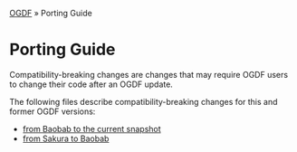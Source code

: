 [OGDF](/README.md) » Porting Guide

# Porting Guide

Compatibility-breaking changes are changes that may require OGDF users to
change their code after an OGDF update.

The following files describe compatibility-breaking changes
for this and former OGDF versions:

  * [from Baobab to the current snapshot](porting/snapshot.md)
  * [from Sakura to Baobab](porting/baobab.md)
